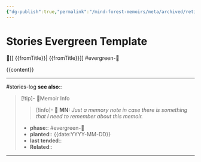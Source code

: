 ```yaml
---
{"dg-publish":true,"permalink":"/mind-forest-memoirs/meta/archived/retired-templates/stories-evergreen-template/"}
---
```


# Stories Evergreen Template
 🔺[[ {{fromTitle}}\| {{fromTitle}}]]
#evergreen-🌲 


{{content}}



---
#stories-log 
**see also**:: 

> [!tip]- 🌱Memoir Info
>> [!info]- 💌 **MN:**
>> *Just a memory note in case there is something that I need to remember about this memoir.*
>- **phase**:: #evergreen-🌲 
>- **planted**:: {{date:YYYY-MM-DD}}
>- **last tended**:: 
>- **Related**::  
---
